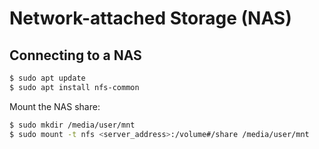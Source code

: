 # Network-attached Storage (NAS)

## Connecting to a NAS

```bash
$ sudo apt update
$ sudo apt install nfs-common
```

Mount the NAS share:

```bash
$ sudo mkdir /media/user/mnt
$ sudo mount -t nfs <server_address>:/volume#/share /media/user/mnt
```